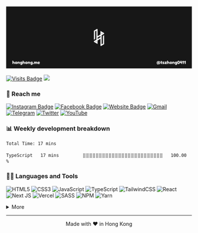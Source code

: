[![honghong's GitHub Banner](./assets/images/header.png)](https://honghong.me)

[![Visits Badge](https://komarev.com/ghpvc/?username=tszhong0411&label=Profile%20views&color=red&style=for-the-badge)](https://honghong.me)
[![](https://wakatime.com/badge/user/8747fe60-b1f6-4787-b726-bfea4896868a.svg?style=for-the-badge)](https://wakatime.com/@tszhong0411)

### 🤡 Reach me

[![Instagram Badge](https://img.shields.io/badge/Instagram-%40tszhong0411-e5384e?style=for-the-badge&logo=instagram)](https://instagram.com/tszhong0411)
[![Facebook Badge](https://img.shields.io/badge/Facebook-%40小康-blue?style=for-the-badge&logo=facebook)](https://www.facebook.com/tszhonglai.0411)
[![Website Badge](https://img.shields.io/badge/Website-honghong.me-black?style=for-the-badge&logo=googlechrome&logoColor=d64135)](https://honghong.me)
[![Gmail](https://img.shields.io/badge/Gmail-info@honghong.me-D14836?style=for-the-badge&logo=gmail&logoColor=d14836)](mailto:info@honghong.me)
[![Telegram](https://img.shields.io/badge/Telegram-tszhong0411-2CA5E0?style=for-the-badge&logo=telegram&logoColor=white)](https://t.me/tszhong0411)
[![Twitter](https://img.shields.io/badge/Twitter-TszhongLai0411-%231DA1F2.svg?style=for-the-badge&logo=Twitter&logoColor=1da1f2)](https://twitter.com/TszhongLai0411)
[![YouTube](https://img.shields.io/badge/YouTube-小康-%23FF0000.svg?style=for-the-badge&logo=YouTube&logoColor=ff0000)](https://www.youtube.com/channel/UC2hMWOaOlk9vrkvFVaGmn0Q)

### 📊 Weekly development breakdown

<!--START_SECTION:waka-->

```text
Total Time: 17 mins

TypeScript   17 mins         ⣿⣿⣿⣿⣿⣿⣿⣿⣿⣿⣿⣿⣿⣿⣿⣿⣿⣿⣿⣿⣿⣿⣿⣿⣿   100.00 %
```

<!--END_SECTION:waka-->

### 🧑‍💻 Languages and Tools

![HTML5](https://img.shields.io/badge/html5-%23E34F26.svg?style=for-the-badge&logo=html5&logoColor=white)
![CSS3](https://img.shields.io/badge/css3-%231572B6.svg?style=for-the-badge&logo=css3&logoColor=white)
![JavaScript](https://img.shields.io/badge/javascript-%23323330.svg?style=for-the-badge&logo=javascript&logoColor=%23F7DF1E)
![TypeScript](https://img.shields.io/badge/typescript-%23007ACC.svg?style=for-the-badge&logo=typescript&logoColor=white)
![TailwindCSS](https://img.shields.io/badge/tailwindcss-%2338B2AC.svg?style=for-the-badge&logo=tailwind-css&logoColor=white)
![React](https://img.shields.io/badge/react-%2320232a.svg?style=for-the-badge&logo=react&logoColor=%2361DAFB)
![Next JS](https://img.shields.io/badge/Next-black?style=for-the-badge&logo=next.js&logoColor=white)
![Vercel](https://img.shields.io/badge/vercel-%23000000.svg?style=for-the-badge&logo=vercel&logoColor=white)
![SASS](https://img.shields.io/badge/SASS-hotpink.svg?style=for-the-badge&logo=SASS&logoColor=white)
![NPM](https://img.shields.io/badge/NPM-%23000000.svg?style=for-the-badge&logo=npm&logoColor=white)
![Yarn](https://img.shields.io/badge/yarn-%232C8EBB.svg?style=for-the-badge&logo=yarn&logoColor=white)

<details>
<summary>More</summary>

![Adobe Premiere Pro](https://img.shields.io/badge/Adobe%20Premiere%20Pro-9999FF.svg?style=for-the-badge&logo=Adobe%20Premiere%20Pro&logoColor=white)
![Figma](https://img.shields.io/badge/figma-%23F24E1E.svg?style=for-the-badge&logo=figma&logoColor=white)
![Visual Studio Code](https://img.shields.io/badge/Visual%20Studio%20Code-0078d7.svg?style=for-the-badge&logo=visual-studio-code&logoColor=white)
![ESLint](https://img.shields.io/badge/ESLint-4B3263?style=for-the-badge&logo=eslint&logoColor=white)
![Postman](https://img.shields.io/badge/Postman-FF6C37?style=for-the-badge&logo=postman&logoColor=white)

</details>

---

<p align="center">Made with ❤️ in Hong Kong</p>
